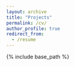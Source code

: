 ```yaml
---
layout: archive
title: "Projects"
permalink: /cv/
author_profile: true
redirect_from:
  - /resume
---
```


{% include base_path %}